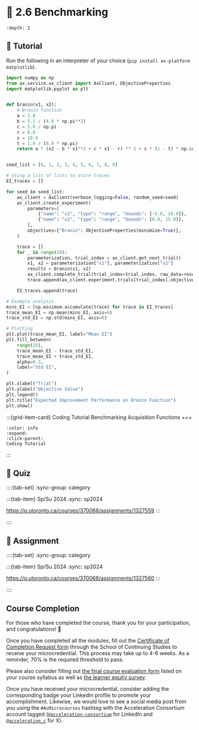 # 🧩 2.6 Benchmarking

```{contents}
:depth: 2
```

## 🔰 Tutorial

Run the following in an interpreter of your choice (`pip install ax-platform matplotlib`).

```python
import numpy as np
from ax.service.ax_client import AxClient, ObjectiveProperties
import matplotlib.pyplot as plt


def branin(x1, x2):
    # Branin function
    a = 1.0
    b = 5.1 / (4.0 * np.pi**2)
    c = 5.0 / np.pi
    r = 6.0
    s = 10.0
    t = 1.0 / (8.0 * np.pi)
    return a * (x2 - b * x1**2 + c * x1 - r) ** 2 + s * (1 - t) * np.cos(x1) + s


seed_list = [0, 1, 2, 3, 4, 5, 6, 7, 8, 9]

# Using a list of lists to store traces
EI_traces = []

for seed in seed_list:
    ax_client = AxClient(verbose_logging=False, random_seed=seed)
    ax_client.create_experiment(
        parameters=[
            {"name": "x1", "type": "range", "bounds": [-5.0, 10.0]},
            {"name": "x2", "type": "range", "bounds": [0.0, 15.0]},
        ],
        objectives={"Branin": ObjectiveProperties(minimize=True)},
    )

    trace = []
    for _ in range(20):
        parameterization, trial_index = ax_client.get_next_trial()
        x1, x2 = parameterization["x1"], parameterization["x2"]
        results = branin(x1, x2)
        ax_client.complete_trial(trial_index=trial_index, raw_data=results)
        trace.append(ax_client.experiment.trials[trial_index].objective_mean)

    EI_traces.append(trace)

# Example analysis
mins_EI = [np.minimum.accumulate(trace) for trace in EI_traces]
trace_mean_EI = np.mean(mins_EI, axis=0)
trace_std_EI = np.std(mins_EI, axis=0)

# Plotting
plt.plot(trace_mean_EI, label="Mean EI")
plt.fill_between(
    range(20),
    trace_mean_EI - trace_std_EI,
    trace_mean_EI + trace_std_EI,
    alpha=0.3,
    label="Std EI",
)

plt.xlabel("Trial")
plt.ylabel("Objective Value")
plt.legend()
plt.title("Expected Improvement Performance on Branin Function")
plt.show()
```

:::{grid-item-card} Coding Tutorial
Benchmarking Acquisition Functions
+++
```{button-link} https://honegumi.readthedocs.io/en/latest/curriculum/tutorials/benchmarking/benchmarking.html
:color: info
:expand:
:click-parent:
Coding Tutorial
```
:::

## 🚀 Quiz

::::{tab-set}
:sync-group: category

:::{tab-item} Sp/Su 2024
:sync: sp2024

https://q.utoronto.ca/courses/370068/assignments/1327559
:::

::::

## 📄 Assignment

::::{tab-set}
:sync-group: category

:::{tab-item} Sp/Su 2024
:sync: sp2024

https://q.utoronto.ca/courses/370068/assignments/1327560
:::

::::

## Course Completion

For those who have completed the course, thank you for your participation, and congratulations! 🥳

Once you have completed all the modules, fill out the [Certificate of Completion Request form](https://learn.utoronto.ca/help/forms-and-applications/confirmation-completion-request) through the School of Continuing Studies to receive your microcredential. This process may take up to 4-6 weeks. As a reminder, 70% is the required threshold to pass.

Please also consider filling out [the final course evaluation form](https://forms.office.com/r/gssTGHhuUz) listed on your course syllabus as well as [the learner equity survey](https://redcap.utoronto.ca/surveys/?s=77R3YNHDHX3TKRLD).

Once you have received your microcredential, consider adding the corresponding badge your LinkedIn profile to promote your accomplishment. Likewise, we would love to see a social media post from you using the `#AcMicrocourses` hashtag with the Acceleration Consortium account tagged ([`@acceleration-consortium`](https://www.linkedin.com/company/acceleration-consortium/) for LinkedIn and [`@acceleration_c`](https://x.com/acceleration_c) for X).
